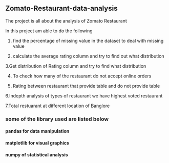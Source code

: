 ## Zomato-Restaurant-data-analysis
 The project is all about the analysis of Zomato Restaurant 

 In this project am able to do the following

 1. find the percentage of missing value in the dataset to deal with missing value

2. calculate the average rating column and try to find out what distribution 

3.Get distribution of Rating column and try to find what distribution 

4. To check how many of the restaurant do not accept online orders

5. Rating between restaurant that provide table and do not provide table 

6.Indepth analysis of types of restaurant we have highest voted restaurant

7.Total restuarant at different location of Banglore
 ### some of the library used are listed below
 #### pandas for data manipulation
 #### matplotlib for visual graphics
 #### numpy of statistical analysis

